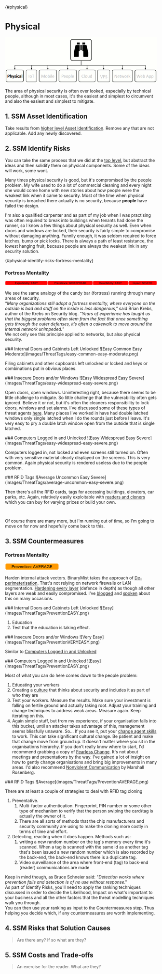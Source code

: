 {#physical}
# Physical

![10,000' view of Physical Security](images/10000Physical.gif)

The area of physical security is often over looked, especially by technical people, although in most cases, it's the easiest and simplest to circumvent and also the easiest and simplest to mitigate.

## 1. SSM Asset Identification
Take results from [higher level Asset Identification](#1-ssm-asset-identification). Remove any that are not applicable. Add any newly discovered.

## 2. SSM Identify Risks
You can take the same process that we did at the [top level](#2-ssm-identify-risks), but abstract the ideas and then solidify them on physical components. Some of the ideas will work, some wont.

Many times physical security is good, but it's compromised by the people problem. My wife used to do a lot of commercial cleaning and every night she would come home with new stories about how people were the weakest link when it came to security. Most of the time when physical security is breached there actually is no security, because **people** have failed the design.

I'm also a qualified carpenter and as part of my job when I was practising was often required to break into buildings when tenants had done the runner, so I know a few things about physical security as well. Even when doors and windows are locked, their security is fairly simple to compromise without damaging anything. Funnily enough, it was seldom required to force latches, bump or pick locks. There is always a path of least resistance, the lowest hanging fruit, because people are always the weakest link in any security solution.

{#physical-identify-risks-fortress-mentality}
### Fortress Mentality
![Easy Widespread Easy Severe](images/ThreatTags/easy-widespread-easy-severe.png)

We see the same analogy of the candy bar (fortress) running through many areas of security.  
“_Many organizations still adopt a fortress mentality, where everyone on the outside is bad and stuff on the inside is less dangerous_,” said Brian Krebs, author of the Krebs on Security blog. “_Years of experience has taught us that the biggest problems often stem from the fact that once something gets through the outer defenses, it’s often a cakewalk to move around the internal network unimpeded._”  
We not only see this principle applied to networks, but also physical security.

<a name="physical-identify-risks-internal-doors-and-cabinets-unlocked"/>
### Internal Doors and Cabinets Left Unlocked
![Easy Common Easy Moderate](images/ThreatTags/easy-common-easy-moderate.png)

Filing cabinets and other cupboards left unlocked or locked and keys or combinations put in obvious places.

<a name="physical-identify-risks-insecure-doors-windows"/>
### Insecure Doors and/or Windows
![Easy Widespread Easy Severe](images/ThreatTags/easy-widespread-easy-severe.png)

Open doors, open windows. Uninteresting right, because there seems to be little challenge to mitigate. So little challenge that the vulnerability often gets ignored. Believe it or not, but it's often the cleaners responsibility to lock doors, windows and set alarms. I've discussed some of these types of threat agents [here](http://blog.binarymist.net/2012/11/04/sanitising-user-input-from-browser-part-1/#threat-agents). Many places I've worked in have had double latched windows only single latched when I do the rounds just before I leave. It's very easy to pry a double latch window open from the outside that is single latched.

<a name="physical-identify-risks-computers-logged-in-unlocked"/>
### Computers Logged in and Unlocked
![Easy Widespread Easy Severe](images/ThreatTags/easy-widespread-easy-severe.png)

Computers logged in, not locked and even screens still turned on. Often with very sensitive material clearly displayed on the screens. This is very common. Again physical security is rendered useless due to the people problem.

<a name="physical-identify-risks-rfid"/>
### RFID Tags
![Average Uncommon Easy Severe](images/ThreatTags/average-uncommon-easy-severe.png)

Then there's all the RFID cards, tags for accessing buildings, elevators, car parks, etc. Again, relatively easily exploitable with [readers and cloners](http://proxmark3.com/products/PM3KIT/) which you can buy for varying prices or build your own.

<br>

Of course there are many more, but I'm running out of time, so I'm going to move on for now and hopefully come back to this.

## 3. SSM Countermeasures
<a name="physical-countermeasures-fortress-mentality"/>

### Fortress Mentality
![Average](images/ThreatTags/PreventionAVERAGE.png)

Harden internal attack vectors. BinaryMist takes the approach of [De-perimeterisation](http://blog.binarymist.net/2014/12/27/installation-hardening-of-debian-web-server/#fire-walling). That's   not relying on network firewalls or LAN segmentation. [Hardening every layer](http://blog.binarymist.net/2014/12/27/installation-hardening-of-debian-web-server/#fire-walling) (defence in depth) as though all other layers are weak and easily compromised. I've [blogged](http://blog.binarymist.net/2012/11/04/sanitising-user-input-from-browser-part-1/#defense-in-depth) and [spoken](http://blog.binarymist.net/presentations-publications/#whats-our-software-doing-with-all-that-user-input) about this on many occasions.

<a name="physical-countermeasures-internal-doors-and-cabinets-unlocked"/>
### Internal Doors and Cabinets Left Unlocked
![Easy](images/ThreatTags/PreventionEASY.png)

1. Education
2. Test that the education is taking effect.

<a name="physical-countermeasures-insecure-doors-windows"/>
### Insecure Doors and/or Windows
![Very Easy](images/ThreatTags/PreventionVERYEASY.png)

Similar to [Computers Logged in and Unlocked](#computers-logged-in-and-unlocked)

<a name="physical-countermeasures-computers-logged-in-unlocked"/>
### Computers Logged in and Unlocked
![Easy](images/ThreatTags/PreventionEASY.png)

Most of what you can do here comes down to the people problem:

1. Educating your workers
3. Creating a [culture](http://blog.binarymist.net/2014/04/26/culture-in-the-work-place/) that thinks about security and includes it as part of who they are
4. Test your workers. Measure the results. Make sure your investment is falling on fertile ground and actually taking root. Adjust your training and change techniques to address weak areas. Measure again. Keep iterating on this.
3. Again simple stuff, but from my experience, if your organisation falls into this bucket, until an attacker takes advantage of this, management seems blissfully unaware. So... If you see it, put your [change agent skills](http://blog.binarymist.net/2014/04/26/culture-in-the-work-place/#effecting-change) to work. This can take significant cultural change. Be patient and make that change move from ground up. It doesn't matter where you sit in the organisations hierarchy. If you don't really know where to start, I'd recommend grabbing a copy of [Fearless Change](http://blog.binarymist.net/2013/06/22/ideas-for-more-effective-meetings-and-presentations/). It's not about meetings and presentations by the way. I've gained a lot of insight on how to gently change organisations and bring big improvements in many areas. I'd also recommend [Nonviolent Communication](http://en.wikipedia.org/wiki/Nonviolent_Communication) by Marshall Rosenberg.

<a name="physical-countermeasures-rfid"/>
### RFID Tags
![Average](images/ThreatTags/PreventionAVERAGE.png)

There are at least a couple of strategies to deal with RFID tag cloning

1. Preventative.
    1. Multi-factor authentication. Fingerprint, PIN number or some other type of mechanism to verify that the person swiping the card/tag is actually the owner of it.
    2. There are all sorts of methods that the chip manufacturers and security community are using to make the cloning more costly in terms of time and effort.
2. Detecting, reacting when it does happen. Methods such as:
    1. writing a new random number on the tag's memory every time it's scanned. When a tag is scanned with the same id as another tag that's been issued a new random number which is also recorded by the back-end, the back-end knows there is a duplicate tag.
    2. Video surveillance of the area where front-end (tag) to back-end (reader) communications are made

Keep in mind though, as Bruce Schneier said: "_Detection works where prevention fails and detection is of no use without response_."  
As part of Identify Risks, you'll need to apply the ranking techniques discussed in order to decide the Likelihood, Impact on what's important to your business and all the other factors that the threat modelling techniques walk you through.  
You can then use your ranking as input to the Countermeasures step. Thus helping you decide which, if any countermeasures are worth implementing.

## 4. SSM Risks that Solution Causes
> Are there any? If so what are they?

## 5. SSM Costs and Trade-offs
> An exercise for the reader. What are they?

